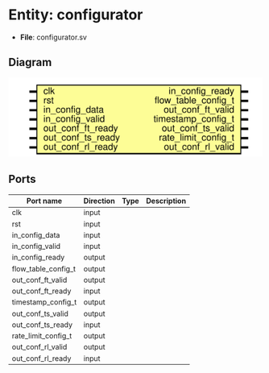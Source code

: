 # Entity: configurator

- **File**: configurator.sv
## Diagram

![Diagram](configurator.svg "Diagram")
## Ports

| Port name           | Direction | Type | Description |
| ------------------- | --------- | ---- | ----------- |
| clk                 | input     |      |             |
| rst                 | input     |      |             |
| in_config_data      | input     |      |             |
| in_config_valid     | input     |      |             |
| in_config_ready     | output    |      |             |
| flow_table_config_t | output    |      |             |
| out_conf_ft_valid   | output    |      |             |
| out_conf_ft_ready   | input     |      |             |
| timestamp_config_t  | output    |      |             |
| out_conf_ts_valid   | output    |      |             |
| out_conf_ts_ready   | input     |      |             |
| rate_limit_config_t | output    |      |             |
| out_conf_rl_valid   | output    |      |             |
| out_conf_rl_ready   | input     |      |             |
